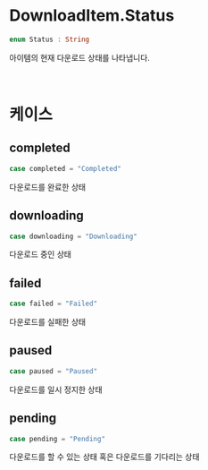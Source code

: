 # DownloadItem.Status

```swift
enum Status : String
```

아이템의 현재 다운로드 상태를 나타냅니다.

<br>

# 케이스

## completed

```swift
case completed = "Completed"
```

다운로드를 완료한 상태

## downloading

```swift
case downloading = "Downloading"
```

다운로드 중인 상태

## failed

```swift
case failed = "Failed"
```

다운로드를 실패한 상태

## paused

```swift
case paused = "Paused"
```

다운로드를 일시 정지한 상태

## pending

```swift
case pending = "Pending"
```

다운로드를 할 수 있는 상태 혹은 다운로드를 기다리는 상태
